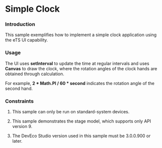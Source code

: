 # Simple Clock

### Introduction

This sample exemplifies how to implement a simple clock application using the eTS UI capability.

### Usage

The UI uses **setInterval** to update the time at regular intervals and uses **Canvas** to draw the clock, where the rotation angles of the clock hands are obtained through calculation.

For example, **2 * Math.PI / 60 * second** indicates the rotation angle of the second hand.

### Constraints

1. This sample can only be run on standard-system devices.

2. This sample demonstrates the stage model, which supports only API version 9.

3. The DevEco Studio version used in this sample must be 3.0.0.900 or later.
